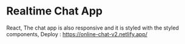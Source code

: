 # Realtime Chat App
React, 
The chat app is also responsive and it is styled with the styled components,
Deploy : https://online-chat-v2.netlify.app/

